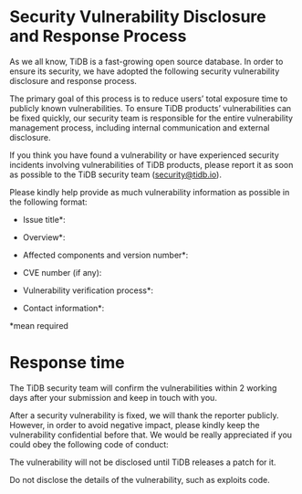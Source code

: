 # Security Vulnerability Disclosure and Response Process

As we all know, TiDB is a fast-growing open source database. In order to ensure its security, we have adopted the following security vulnerability disclosure and response process.

The primary goal of this process is to reduce users’ total exposure time to publicly known vulnerabilities. To ensure TiDB products’ vulnerabilities can be fixed quickly, our security team is responsible for the entire vulnerability management process, including internal communication and external disclosure.

If you think you have found a vulnerability or have experienced security incidents involving vulnerabilities of TiDB products, please report it as soon as possible to the TiDB security team (security@tidb.io).

Please kindly help provide as much vulnerability information as possible in the following format:

- Issue title*:

- Overview*:

- Affected components and version number*:

- CVE number (if any):

- Vulnerability verification process*:

- Contact information*:

*mean required

# Response time

The TiDB security team will confirm the vulnerabilities within 2 working days after your submission and keep in touch with you.

After a security vulnerability is fixed, we will thank the reporter publicly. However, in order to avoid negative impact, please kindly keep the vulnerability confidential before that. We would be really appreciated if you could obey the following code of conduct:

The vulnerability will not be disclosed until TiDB releases a patch for it.

Do not disclose the details of the vulnerability, such as exploits code.

